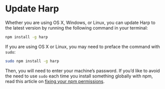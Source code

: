 # Update Harp

Whether you are using OS X, Windows, or Linux, you can update Harp to the latest version by running the following command in your terminal:

```bash
npm install -g harp
```

If you are using OS X or Linux, you may need to preface the command with `sudo`:

```bash
sudo npm install -g harp
```

Then, you will need to enter your machine’s password. If you’d like to avoid the need to use `sudo` each time you install something globally with npm, read this article on [fixing your npm permissions](https://docs.npmjs.com/getting-started/fixing-npm-permissions).

